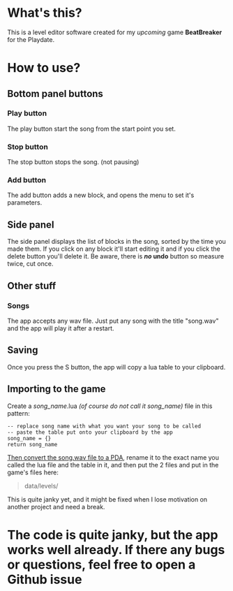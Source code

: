 # What's this?
This is a level editor software created for my *upcoming* game **BeatBreaker** for the Playdate. 

# How to use?
## Bottom panel buttons
### Play button
The play button start the song from the start point you set.
### Stop button
The stop button stops the song. (not pausing)
### Add button
The add button adds a new block, and opens the menu to set it's parameters.
## Side panel
The side panel displays the list of blocks in the song, sorted by the time you made them. If you click on any block it'll start editing it and if you click the delete button you'll delete it. Be aware, there is ***no* undo** button so measure twice, cut once.
## Other stuff
### Songs
The app accepts any wav file. Just put any song with the title "song.wav" and the app will play it after a restart.
## Saving
Once you press the S button, the app will copy a lua table to your clipboard.
## Importing to the game
Create a *song_name*.lua *(of course do not call it song_name)* file in this pattern:
```
-- replace song name with what you want your song to be called
-- paste the table put onto your clipboard by the app
song_name = {}
return song_name
```
 [Then convert the song.wav file to a PDA](https://ejb.github.io/wav-pda-converter/), rename it to the exact name you called the lua file and the table in it, and then put the 2 files and put in the game's files here:

> data/levels/

This is quite janky yet, and it might be fixed when I lose motivation on another project and need a break.

# **The code is quite janky, but the app works well already. If there any bugs or questions, feel free to open a Github issue**